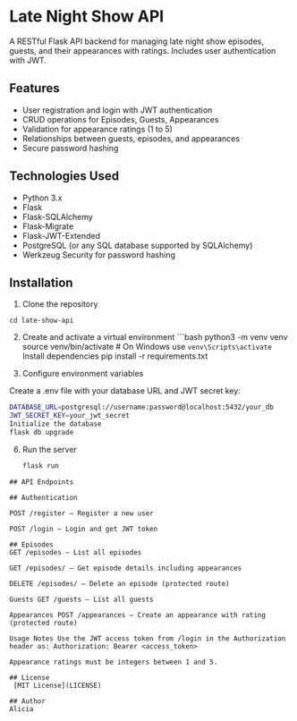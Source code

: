 # Late Night Show API
A RESTful Flask API backend for managing late night show episodes, guests, and their appearances with ratings. Includes user authentication with JWT.

## Features
- User registration and login with JWT authentication
- CRUD operations for Episodes, Guests, Appearances
- Validation for appearance ratings (1 to 5)
- Relationships between guests, episodes, and appearances
- Secure password hashing

## Technologies Used
- Python 3.x
- Flask
- Flask-SQLAlchemy
- Flask-Migrate
- Flask-JWT-Extended
- PostgreSQL (or any SQL database supported by SQLAlchemy)
- Werkzeug Security for password hashing

## Installation
1. Clone the repository
```git clone 
cd late-show-api
```

2. Create and activate a virtual environment
       ```bash
  python3 -m venv venv
source venv/bin/activate   # On Windows use `venv\Scripts\activate`
Install dependencies
pip install -r requirements.txt

4. Configure environment variables

Create a .env file with your database URL and JWT secret key:
   ```bash
   DATABASE_URL=postgresql://username:password@localhost:5432/your_db
   JWT_SECRET_KEY=your_jwt_secret
Initialize the database
flask db upgrade
```
6. Run the server

      ```bash
      flask run
```
## API Endpoints

## Authentication

POST /register — Register a new user

POST /login — Login and get JWT token

## Episodes
GET /episodes — List all episodes

GET /episodes/ — Get episode details including appearances

DELETE /episodes/ — Delete an episode (protected route)

Guests GET /guests — List all guests

Appearances POST /appearances — Create an appearance with rating (protected route)

Usage Notes Use the JWT access token from /login in the Authorization header as: Authorization: Bearer <access_token>

Appearance ratings must be integers between 1 and 5.

## License
 [MIT License](LICENSE)

## Author
Alicia 